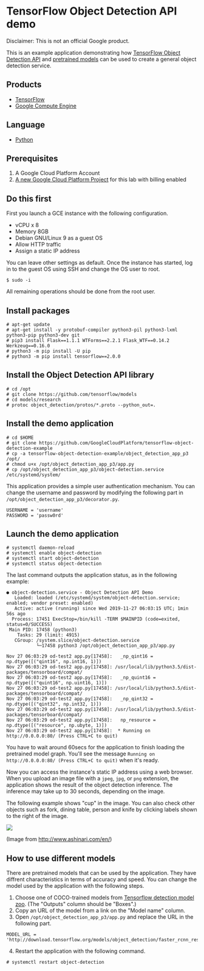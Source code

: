# TensorFlow Object Detection API demo

Disclaimer: This is not an official Google product.

This is an example application demonstrating how
 [TensorFlow Object Detection API][1] and [pretrained models][2]
 can be used to create a general object detection service.

## Products
- [TensorFlow][3]
- [Google Compute Engine][4]

## Language
- [Python][5]

[1]: https://github.com/tensorflow/models/tree/master/research/object_detection
[2]: https://github.com/tensorflow/models/blob/master/research/object_detection/g3doc/detection_model_zoo.md
[3]: https://www.tensorflow.org/
[4]: https://cloud.google.com/compute/
[5]: https://python.org

## Prerequisites
1. A Google Cloud Platform Account
2. [A new Google Cloud Platform Project][6] for this lab with billing enabled

[6]: https://console.developers.google.com/project

## Do this first
First you launch a GCE instance with the following configuration.

- vCPU x 8
- Memory 8GB
- Debian GNU/Linux 9 as a guest OS
- Allow HTTP traffic
- Assign a static IP address

You can leave other settings as default. Once the instance has started,
 log in to the guest OS using SSH and change the OS user to root.

```
$ sudo -i
```

All remaining operations should be done from the root user.

## Install packages

```
# apt-get update
# apt-get install -y protobuf-compiler python3-pil python3-lxml python3-pip python3-dev git
# pip3 install Flask==1.1.1 WTForms==2.2.1 Flask_WTF==0.14.2 Werkzeug==0.16.0
# python3 -m pip install -U pip
# python3 -m pip install tensorflow==2.0.0
```

## Install the Object Detection API library

```
# cd /opt
# git clone https://github.com/tensorflow/models
# cd models/research
# protoc object_detection/protos/*.proto --python_out=.
```

## Install the demo application

```
# cd $HOME
# git clone https://github.com/GoogleCloudPlatform/tensorflow-object-detection-example
# cp -a tensorflow-object-detection-example/object_detection_app_p3 /opt/
# chmod u+x /opt/object_detection_app_p3/app.py
# cp /opt/object_detection_app_p3/object-detection.service /etc/systemd/system/
```

This application provides a simple user authentication mechanism.
 You can change the username and password by modifying the following
 part in `/opt/object_detection_app_p3/decorator.py`.

```
USERNAME = 'username'
PASSWORD = 'passw0rd'
```

## Launch the demo application

```
# systemctl daemon-reload
# systemctl enable object-detection
# systemctl start object-detection
# systemctl status object-detection
```

The last command outputs the application status, as in the
 following example:
```
● object-detection.service - Object Detection API Demo
   Loaded: loaded (/etc/systemd/system/object-detection.service; enabled; vendor preset: enabled)
   Active: active (running) since Wed 2019-11-27 06:03:15 UTC; 1min 56s ago
  Process: 17451 ExecStop=/bin/kill -TERM $MAINPID (code=exited, status=0/SUCCESS)
 Main PID: 17458 (python3)
    Tasks: 29 (limit: 4915)
   CGroup: /system.slice/object-detection.service
           └─17458 python3 /opt/object_detection_app_p3/app.py

Nov 27 06:03:29 od-test2 app.py[17458]:   _np_qint16 = np.dtype([("qint16", np.int16, 1)])
Nov 27 06:03:29 od-test2 app.py[17458]: /usr/local/lib/python3.5/dist-packages/tensorboard/compat/
Nov 27 06:03:29 od-test2 app.py[17458]:   _np_quint16 = np.dtype([("quint16", np.uint16, 1)])
Nov 27 06:03:29 od-test2 app.py[17458]: /usr/local/lib/python3.5/dist-packages/tensorboard/compat/
Nov 27 06:03:29 od-test2 app.py[17458]:   _np_qint32 = np.dtype([("qint32", np.int32, 1)])
Nov 27 06:03:29 od-test2 app.py[17458]: /usr/local/lib/python3.5/dist-packages/tensorboard/compat/
Nov 27 06:03:29 od-test2 app.py[17458]:   np_resource = np.dtype([("resource", np.ubyte, 1)])
Nov 27 06:03:29 od-test2 app.py[17458]:  * Running on http://0.0.0.0:80/ (Press CTRL+C to quit)
```

You have to wait around 60secs for the application to finish loading
 the pretrained model graph. You'll see the message 
 `Running on http://0.0.0.0:80/ (Press CTRL+C to quit)` when it's ready.

Now you can access the instance's static IP address using a web browser.
 When you upload an image file with a `jpeg`, `jpg`, or `png` extension,
 the application shows the result of the object detection inference.
 The inference may take up to 30 seconds, depending on the image.

The following example shows "cup" in the image. You can also check
 other objects such as fork, dining table, person and knife by clicking
 labels shown to the right of the image.

 ![](docs/img/screenshot.png)

(Image from http://www.ashinari.com/en/)

## How to use different models
There are pretrained models that can be used by the application.
 They have diffrent characteristics in terms of accuracy and speed.
 You can change the model used by the application with the following
 steps.

1. Choose one of COCO-trained models from [Tensorflow detection model zoo][7]. (The "Outputs" column should be "Boxes".)
2. Copy an URL of the model from a link on the "Model name" column.
3. Open `/opt/object_detection_app_p3/app.py` and replace the URL in the following part.

```
MODEL_URL = 'http://download.tensorflow.org/models/object_detection/faster_rcnn_resnet50_coco_2018_01_28.tar.gz'
```

4. Restart the application with the following command.

```
# systemctl restart object-detection
```

[7]: https://github.com/tensorflow/models/blob/master/research/object_detection/g3doc/detection_model_zoo.md
